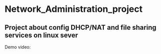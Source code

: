 # Network_Administration_project
Project about config DHCP/NAT and file sharing services on linux sever
---
Demo video: 
